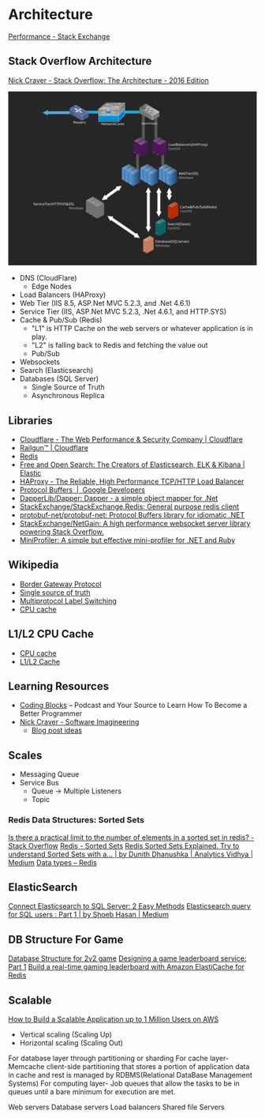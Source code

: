 # Architecture


[Performance - Stack Exchange](https://stackexchange.com/performance)


## Stack Overflow Architecture

[Nick Craver - Stack Overflow: The Architecture - 2016 Edition](https://nickcraver.com/blog/2016/02/17/stack-overflow-the-architecture-2016-edition/)

![SO Architectural Diagram](/assets/notes/architecture/SO-Architecture-Overview-Logical.svg)


* DNS (CloudFlare)
  * Edge Nodes
* Load Balancers (HAProxy)
* Web Tier (IIS 8.5, ASP.Net MVC 5.2.3, and .Net 4.6.1)
* Service Tier (IIS, ASP.Net MVC 5.2.3, .Net 4.6.1, and HTTP.SYS)
* Cache & Pub/Sub (Redis)
  * "L1" is HTTP Cache on the web servers or whatever application is in play.
  * "L2" is falling back to Redis and fetching the value out
  * Pub/Sub
* Websockets
* Search (Elasticsearch)
* Databases (SQL Server)
  * Single Source of Truth
  * Asynchronous Replica


## Libraries

* [Cloudflare - The Web Performance & Security Company | Cloudflare](https://www.cloudflare.com/)
* [Railgun™ | Cloudflare](https://www.cloudflare.com/website-optimization/railgun/)
* [Redis](https://redis.io/)
* [Free and Open Search: The Creators of Elasticsearch, ELK & Kibana | Elastic](https://www.elastic.co/)
* [HAProxy - The Reliable, High Performance TCP/HTTP Load Balancer](https://www.haproxy.org/)
* [Protocol Buffers  |  Google Developers](https://developers.google.com/protocol-buffers/)
* [DapperLib/Dapper: Dapper - a simple object mapper for .Net](https://github.com/DapperLib/Dapper)
* [StackExchange/StackExchange.Redis: General purpose redis client](https://github.com/StackExchange/StackExchange.Redis)
* [protobuf-net/protobuf-net: Protocol Buffers library for idiomatic .NET](https://github.com/protobuf-net/protobuf-net)
* [StackExchange/NetGain: A high performance websocket server library powering Stack Overflow.](https://github.com/StackExchange/NetGain)
* [MiniProfiler: A simple but effective mini-profiler for .NET and Ruby](https://miniprofiler.com/)

## Wikipedia

* [Border Gateway Protocol](https://en.wikipedia.org/wiki/Border_Gateway_Protocol)
* [Single source of truth](https://en.wikipedia.org/wiki/Single_source_of_truth)
* [Multiprotocol Label Switching](https://en.wikipedia.org/wiki/Multiprotocol_Label_Switching)
* [CPU cache](https://en.wikipedia.org/wiki/CPU_cache#MULTILEVEL)


## L1/L2 CPU Cache

* [CPU cache](https://en.wikipedia.org/wiki/CPU_cache#MULTILEVEL)
* [L1/L2 Cache](https://www.sciencedirect.com/topics/computer-science/l2-cache)

## Learning Resources

* [Coding Blocks](https://www.codingblocks.net/) – Podcast and Your Source to Learn How To Become a Better Programmer
* [Nick Craver - Software Imagineering](https://nickcraver.com/)
  * [Blog post ideas](https://trello.com/b/0zgQjktX/blog-post-queue-for-stack-overflow-topics)


## Scales

* Messaging Queue
* Service Bus
  * Queue -> Multiple Listeners
  * Topic


### Redis Data Structures: Sorted Sets

[Is there a practical limit to the number of elements in a sorted set in redis? - Stack Overflow](https://stackoverflow.com/q/6076342/1366033)
[Redis - Sorted Sets](https://www.tutorialspoint.com/redis/redis_sorted_sets.htm)
[Redis Sorted Sets Explained. Try to understand Sorted Sets with a… | by Dunith Dhanushka | Analytics Vidhya | Medium](https://medium.com/analytics-vidhya/redis-sorted-sets-explained-2d8b6302525)
[Data types – Redis](https://redis.io/topics/data-types)

## ElasticSearch

[Connect Elasticsearch to SQL Server: 2 Easy Methods](https://hevodata.com/learn/elasticsearch-to-sql-server/)
[Elasticsearch query for SQL users : Part 1 | by Shoeb Hasan | Medium](https://medium.com/@shoeb.hasan/elasticsearch-query-for-sql-users-part-1-ba6c281df337)

## DB Structure For Game

[Database Structure for 2v2 game](https://softwareengineering.stackexchange.com/q/338834)
[Designing a game leaderboard service: Part 1](https://singhnaveen.medium.com/designing-a-game-leaderboard-service-part-1-e1362ac48a35)
[Build a real-time gaming leaderboard with Amazon ElastiCache for Redis](https://aws.amazon.com/blogs/database/building-a-real-time-gaming-leaderboard-with-amazon-elasticache-for-redis/)


## Scalable

[How to Build a Scalable Application up to 1 Million Users on AWS](https://www.simform.com/blog/building-scalable-application-aws-platform/)

* Vertical scaling (Scaling Up)
* Horizontal scaling (Scaling Out)

For database layer through partitioning or sharding
For cache layer- Memcache client-side partitioning that stores a portion of application data in cache and rest is managed by RDBMS(Relational DataBase Management Systems)
For computing layer- Job queues that allow the tasks to be in queues until a bare minimum for execution are met.

Web servers
Database servers
Load balancers
Shared file Servers

